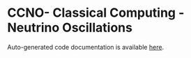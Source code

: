 # CCNO- Classical Computing - Neutrino Oscillations
Auto-generated code documentation is available [here](https://zlaraib.github.io/CCNO/).
